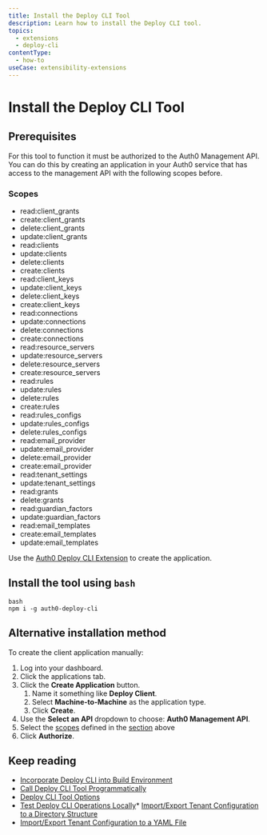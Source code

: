 ```yaml
---
title: Install the Deploy CLI Tool
description: Learn how to install the Deploy CLI tool.
topics:
  - extensions
  - deploy-cli
contentType:
  - how-to
useCase: extensibility-extensions
---
```

# Install the Deploy CLI Tool

## Prerequisites

For this tool to function it must be authorized to the Auth0 Management API. You can do this by creating an application in your Auth0 service that has access to the management API with the following scopes before.

### Scopes
  * read:client_grants
  * create:client_grants
  * delete:client_grants
  * update:client_grants
  * read:clients
  * update:clients
  * delete:clients
  * create:clients
  * read:client_keys
  * update:client_keys
  * delete:client_keys
  * create:client_keys
  * read:connections
  * update:connections
  * delete:connections
  * create:connections
  * read:resource_servers
  * update:resource_servers
  * delete:resource_servers
  * create:resource_servers
  * read:rules
  * update:rules
  * delete:rules
  * create:rules
  * read:rules_configs
  * update:rules_configs
  * delete:rules_configs
  * read:email_provider
  * update:email_provider
  * delete:email_provider
  * create:email_provider
  * read:tenant_settings
  * update:tenant_settings
  * read:grants
  * delete:grants
  * read:guardian_factors
  * update:guardian_factors
  * read:email_templates
  * create:email_templates
  * update:email_templates

Use the [Auth0 Deploy CLI Extension](https://github.com/auth0-extensions/auth0-deploy-cli-extension/blob/master/README.md) to create the application. 

## Install the tool using `bash`

```
bash
npm i -g auth0-deploy-cli
```

## Alternative installation method

To create the client application manually: 

1.  Log into your dashboard.
 1.  Click the applications tab.
 1.  Click the **Create Application** button.
     1.  Name it something like **Deploy Client**.
     1.  Select **Machine-to-Machine** as the application type.
     1.  Click **Create**.
 1.  Use the **Select an API** dropdown to choose: **Auth0 Management API**.
 1.  Select the [scopes](#scopes) defined in the [section](#scopes) above
 1.  Click **Authorize**.

## Keep reading

* [Incorporate Deploy CLI into Build Environment](/extensions/deploy-cli/guides/incorporate-deploy-cli-into-build-environment)
* [Call Deploy CLI Tool Programmatically](/extensions/deploy-cli/guides/call-deploy-cli-programmatically)
* [Deploy CLI Tool Options](/extensions/deploy-cli/references/deploy-cli-options)
* [Test Deploy CLI Operations Locally](/extensions/deploy-cli/guides/test-locally)* [Import/Export Tenant Configuration to a Directory Structure](extensions/deploy-cli/guides/import-export-directory-structure)
* [Import/Export Tenant Configuration to a YAML File](/extensions/deploy-cli/guides/import-export-yaml-file)
